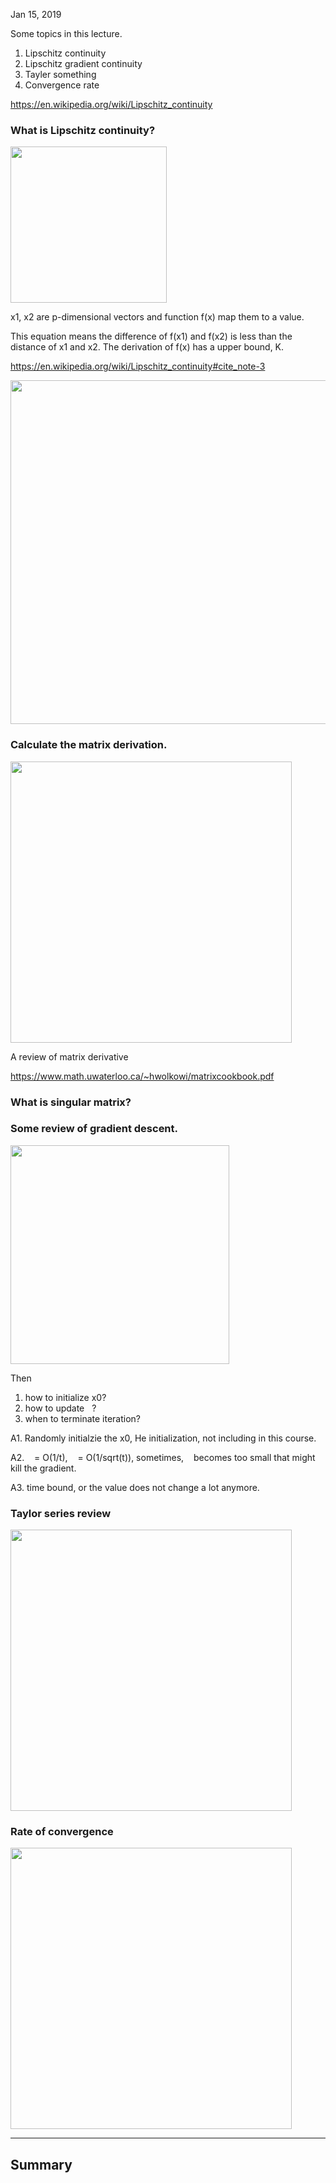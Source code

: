 Jan 15, 2019

Some topics in this lecture.

1. Lipschitz continuity
2. Lipschitz gradient continuity
3. Tayler something
4. Convergence rate

https://en.wikipedia.org/wiki/Lipschitz_continuity

###  What is Lipschitz continuity?

<img src="https://ws3.sinaimg.cn/large/006tNc79ly1fz85anfhoqj30gu02et8w.jpg" width="250px"/>

x1, x2 are p-dimensional vectors and function f(x) map them to a value.

This equation means the difference of f(x1) and f(x2) is less than the distance of x1 and x2. The derivation of f(x) has a upper bound, K.

https://en.wikipedia.org/wiki/Lipschitz_continuity#cite_note-3

<img src="https://ws2.sinaimg.cn/large/006tNc79ly1fz86l73vdaj316w04kaat.jpg" width="550px"/>

### Calculate the matrix derivation.

<img src="https://ws4.sinaimg.cn/large/006tNc79ly1fz85plwkk3j31gm0qvnc3.jpg" width="450px"/>

A review of matrix derivative

https://www.math.uwaterloo.ca/~hwolkowi/matrixcookbook.pdf

### What is singular matrix?

### Some review of gradient descent.


<img src="https://ws4.sinaimg.cn/large/006tNc79ly1fz85wkdru3j31ao0acwfj.jpg" width="350px"/>

Then
1. how to initialize x0?
2. how to update <img src="https://upload.wikimedia.org/wikipedia/commons/thumb/f/f6/Greek_lc_eta.svg/1200px-Greek_lc_eta.svg.png" width="8px"/>?
3. when to terminate iteration?

A1. Randomly initialzie the x0, He initialization, not including in this course.

A2.  <img src="https://upload.wikimedia.org/wikipedia/commons/thumb/f/f6/Greek_lc_eta.svg/1200px-Greek_lc_eta.svg.png" width="8px"/> = O(1/t), <img src="https://upload.wikimedia.org/wikipedia/commons/thumb/f/f6/Greek_lc_eta.svg/1200px-Greek_lc_eta.svg.png" width="8px"/> = O(1/sqrt(t)), sometimes, <img src="https://upload.wikimedia.org/wikipedia/commons/thumb/f/f6/Greek_lc_eta.svg/1200px-Greek_lc_eta.svg.png" width="8px"/> becomes too small that might kill the gradient.

A3. time bound, or the value does not change a lot anymore.

### Taylor series review

<img src="https://ws4.sinaimg.cn/large/006tNc79ly1fz862egrf7j30vw03kjrx.jpg" width="450px"/>

### Rate of convergence

<img src="https://upload.wikimedia.org/wikipedia/commons/2/2c/ConvergencePlots.png" width="450px"/>

---

## Summary
